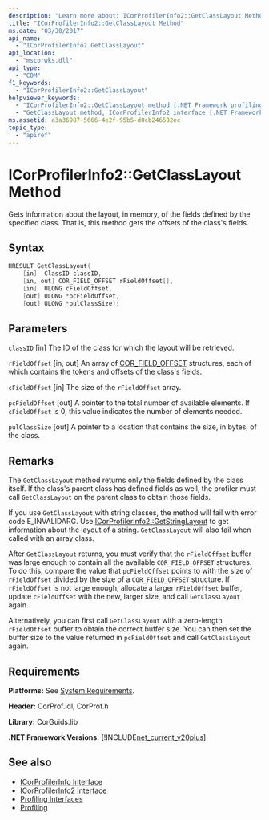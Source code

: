 ```yaml
---
description: "Learn more about: ICorProfilerInfo2::GetClassLayout Method"
title: "ICorProfilerInfo2::GetClassLayout Method"
ms.date: "03/30/2017"
api_name:
  - "ICorProfilerInfo2.GetClassLayout"
api_location:
  - "mscorwks.dll"
api_type:
  - "COM"
f1_keywords:
  - "ICorProfilerInfo2::GetClassLayout"
helpviewer_keywords:
  - "ICorProfilerInfo2::GetClassLayout method [.NET Framework profiling]"
  - "GetClassLayout method, ICorProfilerInfo2 interface [.NET Framework profiling]"
ms.assetid: a3a36987-5666-4e2f-95b5-d0cb246502ec
topic_type:
  - "apiref"
---
```

# ICorProfilerInfo2::GetClassLayout Method

Gets information about the layout, in memory, of the fields defined by the specified class. That is, this method gets the offsets of the class's fields.

## Syntax

```cpp
HRESULT GetClassLayout(
    [in]  ClassID classID,
    [in, out] COR_FIELD_OFFSET rFieldOffset[],
    [in]  ULONG cFieldOffset,
    [out] ULONG *pcFieldOffset,
    [out] ULONG *pulClassSize);
```

## Parameters

 `classID`
 [in] The ID of the class for which the layout will be retrieved.

 `rFieldOffset`
 [in, out] An array of [COR_FIELD_OFFSET](../../../core/unmanaged-api/metadata/structures/cor-field-offset-structure.md) structures, each of which contains the tokens and offsets of the class's fields.

 `cFieldOffset`
 [in] The size of the `rFieldOffset` array.

 `pcFieldOffset`
 [out] A pointer to the total number of available elements. If `cFieldOffset` is 0, this value indicates the number of elements needed.

 `pulClassSize`
 [out] A pointer to a location that contains the size, in bytes, of the class.

## Remarks

 The `GetClassLayout` method returns only the fields defined by the class itself. If the class's parent class has defined fields as well, the profiler must call `GetClassLayout` on the parent class to obtain those fields.

 If you use `GetClassLayout` with string classes, the method will fail with error code E_INVALIDARG. Use [ICorProfilerInfo2::GetStringLayout](icorprofilerinfo2-getstringlayout-method.md) to get information about the layout of a string. `GetClassLayout` will also fail when called with an array class.

 After `GetClassLayout` returns, you must verify that the `rFieldOffset` buffer was large enough to contain all the available `COR_FIELD_OFFSET` structures. To do this, compare the value that `pcFieldOffset` points to with the size of `rFieldOffset` divided by the size of a `COR_FIELD_OFFSET` structure. If `rFieldOffset` is not large enough, allocate a larger `rFieldOffset` buffer, update `cFieldOffset` with the new, larger size, and call `GetClassLayout` again.

 Alternatively, you can first call `GetClassLayout` with a zero-length `rFieldOffset` buffer to obtain the correct buffer size. You can then set the buffer size to the value returned in `pcFieldOffset` and call `GetClassLayout` again.

## Requirements

 **Platforms:** See [System Requirements](../../get-started/system-requirements.md).

 **Header:** CorProf.idl, CorProf.h

 **Library:** CorGuids.lib

 **.NET Framework Versions:** [!INCLUDE[net_current_v20plus](../../../../includes/net-current-v20plus-md.md)]

## See also

- [ICorProfilerInfo Interface](icorprofilerinfo-interface.md)
- [ICorProfilerInfo2 Interface](icorprofilerinfo2-interface.md)
- [Profiling Interfaces](profiling-interfaces.md)
- [Profiling](index.md)
